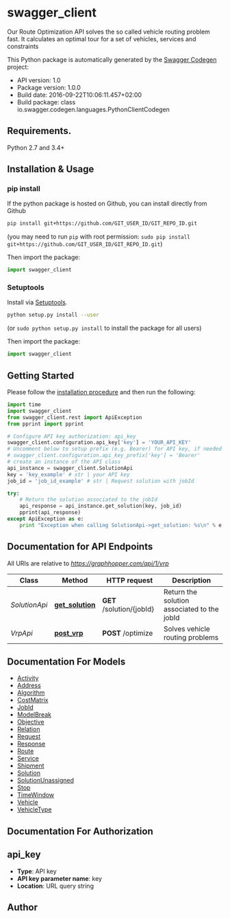# swagger_client
Our Route Optimization API solves the so called vehicle routing problem fast. It calculates an optimal tour for a set of vehicles, services and constraints

This Python package is automatically generated by the [Swagger Codegen](https://github.com/swagger-api/swagger-codegen) project:

- API version: 1.0
- Package version: 1.0.0
- Build date: 2016-09-22T10:06:11.457+02:00
- Build package: class io.swagger.codegen.languages.PythonClientCodegen

## Requirements.

Python 2.7 and 3.4+

## Installation & Usage
### pip install

If the python package is hosted on Github, you can install directly from Github

```sh
pip install git+https://github.com/GIT_USER_ID/GIT_REPO_ID.git
```
(you may need to run `pip` with root permission: `sudo pip install git+https://github.com/GIT_USER_ID/GIT_REPO_ID.git`)

Then import the package:
```python
import swagger_client 
```

### Setuptools

Install via [Setuptools](http://pypi.python.org/pypi/setuptools).

```sh
python setup.py install --user
```
(or `sudo python setup.py install` to install the package for all users)

Then import the package:
```python
import swagger_client
```

## Getting Started

Please follow the [installation procedure](#installation--usage) and then run the following:

```python
import time
import swagger_client
from swagger_client.rest import ApiException
from pprint import pprint

# Configure API key authorization: api_key
swagger_client.configuration.api_key['key'] = 'YOUR_API_KEY'
# Uncomment below to setup prefix (e.g. Bearer) for API key, if needed
# swagger_client.configuration.api_key_prefix['key'] = 'Bearer'
# create an instance of the API class
api_instance = swagger_client.SolutionApi
key = 'key_example' # str | your API key
job_id = 'job_id_example' # str | Request solution with jobId

try:
    # Return the solution associated to the jobId
    api_response = api_instance.get_solution(key, job_id)
    pprint(api_response)
except ApiException as e:
    print "Exception when calling SolutionApi->get_solution: %s\n" % e

```

## Documentation for API Endpoints

All URIs are relative to *https://graphhopper.com/api/1/vrp*

Class | Method | HTTP request | Description
------------ | ------------- | ------------- | -------------
*SolutionApi* | [**get_solution**](docs/SolutionApi.md#get_solution) | **GET** /solution/{jobId} | Return the solution associated to the jobId
*VrpApi* | [**post_vrp**](docs/VrpApi.md#post_vrp) | **POST** /optimize | Solves vehicle routing problems


## Documentation For Models

 - [Activity](docs/Activity.md)
 - [Address](docs/Address.md)
 - [Algorithm](docs/Algorithm.md)
 - [CostMatrix](docs/CostMatrix.md)
 - [JobId](docs/JobId.md)
 - [ModelBreak](docs/ModelBreak.md)
 - [Objective](docs/Objective.md)
 - [Relation](docs/Relation.md)
 - [Request](docs/Request.md)
 - [Response](docs/Response.md)
 - [Route](docs/Route.md)
 - [Service](docs/Service.md)
 - [Shipment](docs/Shipment.md)
 - [Solution](docs/Solution.md)
 - [SolutionUnassigned](docs/SolutionUnassigned.md)
 - [Stop](docs/Stop.md)
 - [TimeWindow](docs/TimeWindow.md)
 - [Vehicle](docs/Vehicle.md)
 - [VehicleType](docs/VehicleType.md)


## Documentation For Authorization


## api_key

- **Type**: API key
- **API key parameter name**: key
- **Location**: URL query string


## Author



